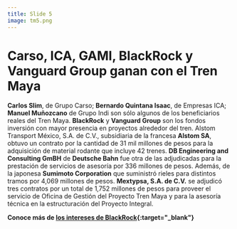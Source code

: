 ```yaml
---
title: Slide 5
image: tm5.png
---
```


# Carso, ICA, GAMI, BlackRock y Vanguard Group ganan con el Tren Maya
**Carlos Slim**, de Grupo Carso; **Bernardo Quintana Isaac**, de Empresas ICA; **Manuel Muñozcano** de Grupo Indi son sólo algunos de los beneficiarios reales del Tren Maya. **BlackRock** y **Vanguard Group** son los fondos inversión con mayor presencia en proyectos alrededor del tren.
Alstom Transport México, S.A. de C.V., subsidiaria de la francesa **Alstom SA**, obtuvo un contrato por la cantidad de 31 mil millones de pesos para la adquisición de material rodante que incluye 42 trenes. **DB Engineering and Consulting GmBH** de **Deutsche Bahn** fue otra de las adjudicadas para la prestación de servicios de asesoría por 336 millones de pesos. Además, de la japonesa **Sumimoto Corporation** que suministró rieles para distintos tramos por 4,069 millones de pesos. **Mextypsa, S.A. de C.V.** se adjudicó tres contratos por un total de 1,752 millones de pesos para proveer el servicio de Oficina de Gestión del Proyecto Tren Maya y para la asesoría técnica en la estructuración del Proyecto Integral.

**Conoce más de [los intereses de BlackRock](/2020/12/03/el-interes-de-blackrock.html){:target="_blank"}** 

